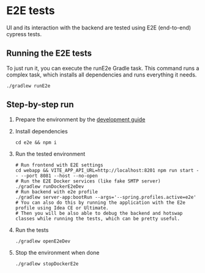# E2E tests

UI and its interaction with the backend are tested using E2E (end-to-end) cypress tests.

## Running the E2E tests

To just run it, you can execute the runE2e Gradle task. This command runs a complex task, which installs all dependencies and runs everything it needs.

```shell
./gradlew runE2e
```

## Step-by-step run

1. Prepare the environment by the [development guide](DEVELOPMENT.md)
2. Install dependencies
   ```shell
   cd e2e && npm i
   ```

3. Run the tested environment
   ```shell
   # Run frontend with E2E settings
   cd webapp && VITE_APP_API_URL=http://localhost:8201 npm run start -- --port 8081 --host --no-open
   # Run the E2E Docker services (like fake SMTP server)
   ./gradlew runDockerE2eDev
   # Run backend with e2e profile
   ./gradlew server-app:bootRun --args='--spring.profiles.active=e2e'
   # You can also do this by running the application with the E2e profile using Idea CE or Ultimate.
   # Then you will be also able to debug the backend and hotswap classes while running the tests, which can be pretty useful.
   ```

4. Run the tests
   ```shell
   ./gradlew openE2eDev
   ```

5. Stop the environment when done
   ```shell
   ./gradlew stopDockerE2e
   ```
